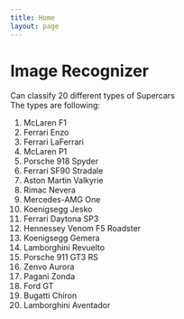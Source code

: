 ```yaml
---
title: Home
layout: page
---
```


# Image Recognizer 
Can classify 20 different types of Supercars <br/>
The types are following: <br/>
1. McLaren F1
2. Ferrari Enzo
3. Ferrari LaFerrari
4. McLaren P1
5. Porsche 918 Spyder
6. Ferrari SF90 Stradale
7. Aston Martin Valkyrie
8. Rimac Nevera
9. Mercedes-AMG One
10. Koenigsegg Jesko
11. Ferrari Daytona SP3
12. Hennessey Venom F5 Roadster
13. Koenigsegg Gemera
14. Lamborghini Revuelto
15. Porsche 911 GT3 RS
16. Zenvo Aurora
17. Pagani Zonda
18. Ford GT
19. Bugatti Chiron
20. Lamborghini Aventador